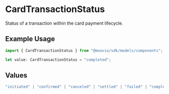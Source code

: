 # CardTransactionStatus

Status of a transaction within the card payment lifecycle.

## Example Usage

```typescript
import { CardTransactionStatus } from "@moovio/sdk/models/components";

let value: CardTransactionStatus = "completed";
```

## Values

```typescript
"initiated" | "confirmed" | "canceled" | "settled" | "failed" | "completed"
```